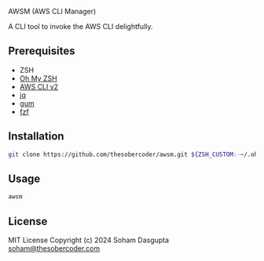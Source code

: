 AWSM (AWS CLI Manager)

A CLI tool to invoke the AWS CLI delightfully.

## Prerequisites

- ZSH
- [Oh My ZSH](https://github.com/ohmyzsh/ohmyzsh)
- [AWS CLI v2](https://github.com/aws/aws-cli)
- [jq](https://github.com/jqlang/jq)
- [gum](https://github.com/charmbracelet/gum)
- [fzf](https://github.com/junegunn/fzf)

## Installation

```sh
git clone https://github.com/thesobercoder/awsm.git ${ZSH_CUSTOM:-~/.oh-my-zsh/custom}/plugins/awsm
```

## Usage

```sh
awsm
```

## License

MIT License Copyright (c) 2024 Soham Dasgupta soham@thesobercoder.com

